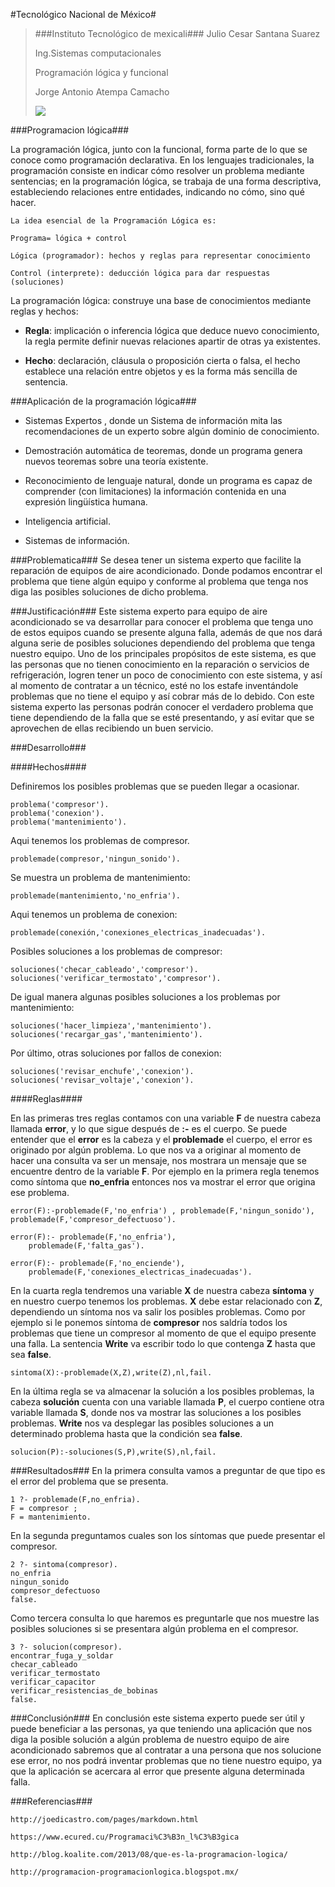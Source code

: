 #Tecnológico Nacional de México#
>###Instituto Tecnológico de mexicali###
>Julio Cesar Santana Suarez
>
>Ing.Sistemas computacionales
>
>Programación lógica y funcional
>
>Jorge Antonio Atempa Camacho
>
> ![](http://image.slidesharecdn.com/programacionlogica-120606140044-phpapp02/95/programacion-logica-1-728.jpg?cb=1338991506)

###Programacion lógica###

La programación lógica, junto con la funcional, forma parte de lo que se conoce
como programación declarativa. En los lenguajes tradicionales, la
programación consiste en indicar cómo resolver un problema mediante sentencias;
en la programación lógica, se trabaja de una forma descriptiva, estableciendo
relaciones entre entidades, indicando no cómo, sino qué hacer.

    La idea esencial de la Programación Lógica es:

	Programa= lógica + control

	Lógica (programador): hechos y reglas para representar conocimiento

	Control (interprete): deducción lógica para dar respuestas (soluciones)


La programación lógica: construye una base de conocimientos mediante reglas y hechos:

* **Regla**: implicación o inferencia lógica que deduce nuevo conocimiento, la regla permite definir nuevas relaciones apartir de otras ya existentes.

* **Hecho**: declaración, cláusula o proposición cierta o falsa, el hecho establece una relación entre objetos y es la forma más sencilla de sentencia.

###Aplicación de la programación lógica###
* Sistemas Expertos , donde un Sistema de información mita las recomendaciones de un experto sobre algún dominio de conocimiento.

* Demostración automática de teoremas, donde un programa genera nuevos teoremas sobre una teoría existente.

* Reconocimiento de lenguaje natural, donde un programa es capaz de comprender (con limitaciones) la información contenida en una expresión lingüística humana.

* Inteligencia artificial.

* Sistemas de información.

###Problematica###
Se desea tener un sistema experto que facilite la reparación de equipos de aire acondicionado. Donde podamos encontrar el problema que tiene algún equipo y conforme al problema que tenga nos diga las posibles soluciones de dicho problema.

###Justificación###
Este sistema experto para equipo de aire acondicionado se va desarrollar para conocer el problema que tenga uno de estos equipos cuando se presente alguna falla, además de que nos dará alguna serie de posibles soluciones dependiendo del problema que tenga nuestro equipo.
Uno de los principales propósitos de este sistema, es que las personas que no tienen conocimiento en la reparación o servicios de refrigeración, logren tener un poco de conocimiento con este sistema, y así al momento de contratar a un técnico, esté no los estafe inventándole problemas que no tiene el equipo y así cobrar más de lo debido.
Con este sistema experto las personas podrán conocer el verdadero problema que tiene dependiendo de la falla que se esté presentando, y así evitar que se aprovechen de ellas recibiendo un buen servicio.

###Desarrollo###

####Hechos####

Definiremos los posibles problemas que se pueden llegar a ocasionar.

	problema('compresor').
	problema('conexion').
	problema('mantenimiento').

Aqui tenemos los problemas de compresor.

    problemade(compresor,'ningun_sonido').

Se muestra un problema de mantenimiento:

    problemade(mantenimiento,'no_enfria').


Aqui tenemos un problema de conexion:

    problemade(conexión,'conexiones_electricas_inadecuadas').



Posibles soluciones a los problemas de compresor:

	soluciones('checar_cableado','compresor').
	soluciones('verificar_termostato','compresor').

De igual manera algunas posibles soluciones a los problemas por mantenimiento:

	soluciones('hacer_limpieza','mantenimiento').
	soluciones('recargar_gas','mantenimiento').

Por último, otras soluciones por fallos de conexion:

	soluciones('revisar_enchufe','conexion').
	soluciones('revisar_voltaje','conexion').

####Reglas####

En las primeras tres reglas contamos con una variable **F** de nuestra cabeza llamada **error**, y lo que sigue después de **:-** es el cuerpo.
Se puede entender que el **error** es la cabeza y el **problemade** el cuerpo, el error es originado por algún problema.
Lo que nos va a originar al momento de hacer una consulta va ser un mensaje, nos mostrara un mensaje que se encuentre dentro de la variable **F**.
Por ejemplo en la primera regla tenemos como síntoma que **no_enfria** entonces nos va mostrar el error que origina ese problema.

    error(F):-problemade(F,'no_enfria') , problemade(F,'ningun_sonido'), problemade(F,'compresor_defectuoso'). 

	error(F):- problemade(F,'no_enfria'),
	    problemade(F,'falta_gas').

	error(F):- problemade(F,'no_enciende'),
	    problemade(F,'conexiones_electricas_inadecuadas').
En la cuarta regla tendremos una variable **X** de nuestra cabeza **síntoma** y en nuestro cuerpo tenemos los problemas.
**X** debe estar relacionado con **Z**, dependiendo un síntoma nos va salir los posibles problemas.
Como por ejemplo si le ponemos síntoma de **compresor** nos saldría todos los problemas que tiene un compresor al momento de que el equipo presente una falla.
La sentencia **Write** va escribir todo lo que contenga **Z** hasta que sea **false**.

	sintoma(X):-problemade(X,Z),write(Z),nl,fail.

En la última regla se va almacenar la solución a los posibles problemas, la cabeza **solución** cuenta con una variable llamada **P**, el cuerpo contiene otra variable llamada **S**, donde nos va mostrar las soluciones a los posibles problemas.
**Write** nos va desplegar las posibles soluciones a un determinado problema hasta que la condición sea **false**.

	solucion(P):-soluciones(S,P),write(S),nl,fail.


###Resultados###
En la primera consulta vamos a preguntar de que tipo es el error del problema que se presenta.

	1 ?- problemade(F,no_enfria).
	F = compresor ;
	F = mantenimiento.

En la segunda preguntamos cuales son los síntomas que puede presentar el compresor.

	2 ?- sintoma(compresor).
	no_enfria
	ningun_sonido
	compresor_defectuoso
	false.

Como tercera consulta lo que haremos es preguntarle que nos muestre las posibles soluciones si se presentara algún problema en el compresor.

	3 ?- solucion(compresor).
	encontrar_fuga_y_soldar
	checar_cableado
	verificar_termostato
	verificar_capacitor
	verificar_resistencias_de_bobinas
	false.


###Conclusión###
En conclusión este sistema experto puede ser útil y puede beneficiar a las personas, ya que teniendo una aplicación que nos diga la posible solución a algún problema de nuestro equipo de aire acondicionado sabremos que al contratar a una persona que nos solucione ese error, no nos podrá inventar problemas que no tiene nuestro equipo, ya que la aplicación se acercara al error que presente alguna determinada falla.

###Referencias###

	http://joedicastro.com/pages/markdown.html

	https://www.ecured.cu/Programaci%C3%B3n_l%C3%B3gica

	http://blog.koalite.com/2013/08/que-es-la-programacion-logica/

	http://programacion-programacionlogica.blogspot.mx/





